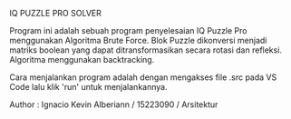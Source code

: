 IQ PUZZLE PRO SOLVER

Program ini adalah sebuah program penyelesaian IQ Puzzle Pro menggunakan Algoritma Brute Force. Blok Puzzle dikonversi menjadi matriks boolean yang dapat ditransformasikan secara rotasi dan refleksi. Algoritma menggunakan backtracking. 

Cara menjalankan program adalah dengan mengakses file .src pada VS Code lalu klik 'run' untuk menjalankannya.

Author : Ignacio Kevin Alberiann / 15223090 / Arsitektur